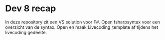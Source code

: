 # Dev 8 recap
In deze repository zit een VS solution voor F#. Open fsharpsyntax voor een overzicht van de syntax. Open en maak Livecoding_template af tijdens het livecoding gedeelte.

